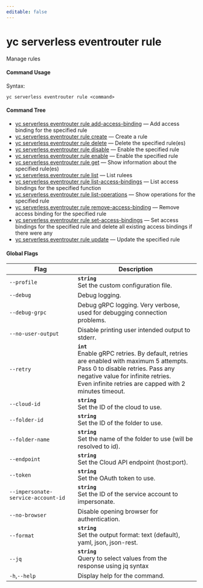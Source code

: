 ```yaml
---
editable: false
---
```


# yc serverless eventrouter rule

Manage rules

#### Command Usage

Syntax: 

`yc serverless eventrouter rule <command>`

#### Command Tree

- [yc serverless eventrouter rule add-access-binding](add-access-binding.md) — Add access binding for the specified rule
- [yc serverless eventrouter rule create](create.md) — Create a rule
- [yc serverless eventrouter rule delete](delete.md) — Delete the specified rule(es)
- [yc serverless eventrouter rule disable](disable.md) — Enable the specified rule
- [yc serverless eventrouter rule enable](enable.md) — Enable the specified rule
- [yc serverless eventrouter rule get](get.md) — Show information about the specified rule(es)
- [yc serverless eventrouter rule list](list.md) — List rulees
- [yc serverless eventrouter rule list-access-bindings](list-access-bindings.md) — List access bindings for the specified function
- [yc serverless eventrouter rule list-operations](list-operations.md) — Show operations for the specified rule
- [yc serverless eventrouter rule remove-access-binding](remove-access-binding.md) — Remove access binding for the specified rule
- [yc serverless eventrouter rule set-access-bindings](set-access-bindings.md) — Set access bindings for the specified rule and delete all existing access bindings if there were any
- [yc serverless eventrouter rule update](update.md) — Update the specified rule

#### Global Flags

| Flag | Description |
|----|----|
|`--profile`|<b>`string`</b><br/>Set the custom configuration file.|
|`--debug`|Debug logging.|
|`--debug-grpc`|Debug gRPC logging. Very verbose, used for debugging connection problems.|
|`--no-user-output`|Disable printing user intended output to stderr.|
|`--retry`|<b>`int`</b><br/>Enable gRPC retries. By default, retries are enabled with maximum 5 attempts.<br/>Pass 0 to disable retries. Pass any negative value for infinite retries.<br/>Even infinite retries are capped with 2 minutes timeout.|
|`--cloud-id`|<b>`string`</b><br/>Set the ID of the cloud to use.|
|`--folder-id`|<b>`string`</b><br/>Set the ID of the folder to use.|
|`--folder-name`|<b>`string`</b><br/>Set the name of the folder to use (will be resolved to id).|
|`--endpoint`|<b>`string`</b><br/>Set the Cloud API endpoint (host:port).|
|`--token`|<b>`string`</b><br/>Set the OAuth token to use.|
|`--impersonate-service-account-id`|<b>`string`</b><br/>Set the ID of the service account to impersonate.|
|`--no-browser`|Disable opening browser for authentication.|
|`--format`|<b>`string`</b><br/>Set the output format: text (default), yaml, json, json-rest.|
|`--jq`|<b>`string`</b><br/>Query to select values from the response using jq syntax|
|`-h`,`--help`|Display help for the command.|
